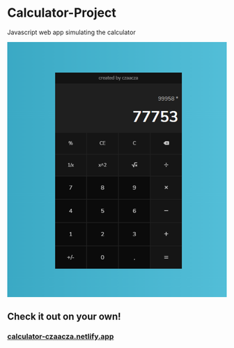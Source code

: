 # Calculator-Project
Javascript web app simulating the calculator


<img src="https://github.com/czaacza/Calculator-Project/blob/master/img/screen-full-app.PNG" width="" height=""/>

## Check it out on your own!
### [calculator-czaacza.netlify.app](https://calculator-czaacza.netlify.app/)
